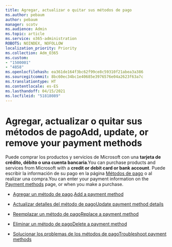 ```yaml
---
title: Agregar, actualizar o quitar sus métodos de pago
ms.author: pebaum
author: pebaum
manager: scotv
ms.audience: Admin
ms.topic: article
ms.service: o365-administration
ROBOTS: NOINDEX, NOFOLLOW
localization_priority: Priority
ms.collection: Adm_O365
ms.custom:
- "1500001"
- "4858"
ms.openlocfilehash: ea361de164f3bc62f99ce8c59310f21abea3a386
ms.sourcegitcommit: 8bc60ec34bc1e40685e3976576e04a2623f63a7c
ms.translationtype: HT
ms.contentlocale: es-ES
ms.lasthandoff: 04/15/2021
ms.locfileid: "51818089"
---
```

# <a name="add-update-or-remove-your-payment-methods"></a><span data-ttu-id="7e131-102">Agregar, actualizar o quitar sus métodos de pago</span><span class="sxs-lookup"><span data-stu-id="7e131-102">Add, update, or remove your payment methods</span></span>

<span data-ttu-id="7e131-103">Puede comprar los productos y servicios de Microsoft con una **tarjeta de crédito, débito o una cuenta bancaria**.</span><span class="sxs-lookup"><span data-stu-id="7e131-103">You can purchase products and services from Microsoft with a **credit or debit card or bank account**.</span></span> <span data-ttu-id="7e131-104">Puede escribir la información de su pago en la página [Métodos de pago](https://go.microsoft.com/fwlink/p/?linkid=2018806) o al realizar una compra.</span><span class="sxs-lookup"><span data-stu-id="7e131-104">You can enter your payment information on the [Payment methods](https://go.microsoft.com/fwlink/p/?linkid=2018806) page, or when you make a purchase.</span></span>

- <span data-ttu-id="7e131-105">[Agregar un método de pago](https://docs.microsoft.com/microsoft-365/commerce/billing-and-payments/manage-payment-methods#add-a-payment-method).</span><span class="sxs-lookup"><span data-stu-id="7e131-105">[Add a payment method](https://docs.microsoft.com/microsoft-365/commerce/billing-and-payments/manage-payment-methods#add-a-payment-method)</span></span>

- [<span data-ttu-id="7e131-106">Actualizar detalles del método de pago</span><span class="sxs-lookup"><span data-stu-id="7e131-106">Update payment method details</span></span>](https://docs.microsoft.com/microsoft-365/commerce/billing-and-payments/manage-payment-methods#update-payment-method-details)

- [<span data-ttu-id="7e131-107">Reemplazar un método de pago</span><span class="sxs-lookup"><span data-stu-id="7e131-107">Replace a payment method</span></span>](https://docs.microsoft.com/microsoft-365/commerce/billing-and-payments/manage-payment-methods#replace-a-payment-method)

- [<span data-ttu-id="7e131-108">Eliminar un método de pago</span><span class="sxs-lookup"><span data-stu-id="7e131-108">Delete a payment method</span></span>](https://docs.microsoft.com/microsoft-365/commerce/billing-and-payments/manage-payment-methods#delete-a-payment-method)

- [<span data-ttu-id="7e131-109">Solucionar los problemas de los métodos de pago</span><span class="sxs-lookup"><span data-stu-id="7e131-109">Troubleshoot payment methods</span></span>](https://docs.microsoft.com/microsoft-365/commerce/billing-and-payments/manage-payment-methods#troubleshoot-payment-methods)
